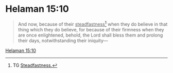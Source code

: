 # Helaman 15:10

> And now, because of their <u>steadfastness</u>[^a] when they do believe in that thing which they do believe, for because of their firmness when they are once enlightened, behold, the Lord shall bless them and prolong their days, notwithstanding their iniquity—

[Helaman 15:10](https://www.churchofjesuschrist.org/study/scriptures/bofm/hel/15?lang=eng&id=p10#p10)


[^a]: TG [Steadfastness.](https://www.churchofjesuschrist.org/study/scriptures/tg/steadfastness?lang=eng)
